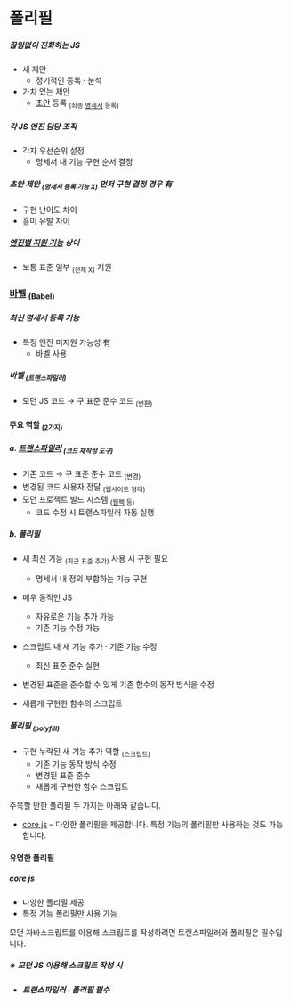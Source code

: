 폴리필
====

##### 끊임없이 진화하는 JS
- 새 제안
  - 정기적인 등록 · 분석
- 가치 있는 제안
  - [초안](https://tc39.github.io/ecma262/) 등록 <sub>(최종 [명세서](http://www.ecma-international.org/publications/standards/Ecma-262.htm) 등록)</sub>

##### 각 JS 엔진 담당 조직
- 각자 우선순위 설정
  - 명세서 내 기능 구현 순서 결정

##### 초안 제안 <sub>(명세서 등록 기능 X)</sub> 먼저 구현 결정 경우 有
- 구현 난이도 차이
- 흥미 유발 차이

##### [엔진별 지원 기능](https://compat-table.github.io/compat-table/es6/) 상이
- 보통 표준 일부 <sub>(전체 X)</sub> 지원

### [바벨](https://babeljs.io/) <sub>(Babel)</sub>

##### 최신 명세서 등록 기능
- 특정 엔진 미지원 가능성 有
  - 바벨 사용

##### 바벨 <sub>(트랜스파일러)</sub>
- 모던 JS 코드 → 구 표준 준수 코드 <sub>(변환)</sub>

#### 주요 역할 <sub>(2가지)</sub>

##### a. [트랜스파일러](https://en.wikipedia.org/wiki/Source-to-source_compiler) <sub>(코드 재작성 도구)</sub>
- 기존 코드 → 구 표준 준수 코드 <sub>(변경)</sub>
- 변경된 코드 사용자 전달 <sub>(웹사이트 형태)</sub>
- 모던 프로젝트 빌드 시스템 <sub>([웹팩](http://webpack.github.io/) 등)</sub>
  - 코드 수정 시 트랜스파일러 자동 실행

##### b. 폴리필
- 새 최신 기능 <sub>(최근 표준 추가)</sub> 사용 시 구현 필요
  - 명세서 내 정의 부합하는 기능 구현
- 매우 동적인 JS
  - 자유로운 기능 추가 가능
  - 기존 기능 수정 가능
- 스크립트 내 새 기능 추가 · 기존 기능 수정
  - 최신 표준 준수 실현

- 변경된 표준을 준수할 수 있게 기존 함수의 동작 방식을 수정
- 새롭게 구현한 함수의 스크립트
##### 폴리필 <sub>(polyfill)</sub>
- 구현 누락된 새 기능 추가 역할 <sub>(스크립트)</sub>
  - 기존 기능 동작 방식 수정
  - 변경된 표준 준수
  - 새롭게 구현한 함수 스크립트

주목할 만한 폴리필 두 가지는 아래와 같습니다.
- [core js](https://github.com/zloirock/core-js) – 다양한 폴리필을 제공합니다. 특정 기능의 폴리필만 사용하는 것도 가능합니다.

#### 유명한 폴리필

##### core js
- 다양한 폴리필 제공
- 특정 기능 폴리필만 사용 가능

모던 자바스크립트를 이용해 스크립트를 작성하려면 트랜스파일러와 폴리필은 필수입니다.
##### _**※ 모던 JS 이용해 스크립트 작성 시**_
- _**트랜스파일러 · 폴리필 필수**_
